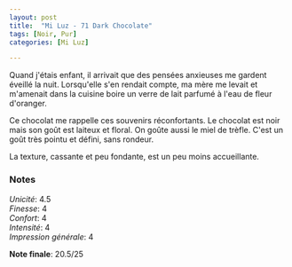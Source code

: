 ```yaml
---
layout: post
title:  "Mi Luz - 71 Dark Chocolate"
tags: [Noir, Pur] 
categories: [Mi Luz]

---
```


Quand j'étais enfant, il arrivait que des pensées anxieuses me gardent éveillé la nuit. Lorsqu'elle s'en rendait compte, ma mère me levait et m'amenait dans la cuisine boire un verre de lait parfumé à l'eau de fleur d'oranger.

Ce chocolat me rappelle ces souvenirs réconfortants. Le chocolat est noir mais son goût est laiteux et floral. On  goûte aussi le miel de trèfle. C'est un goût très pointu et défini, sans rondeur.

La texture, cassante et peu fondante, est un peu moins accueillante.    


### Notes

_Unicité_: 4.5  
_Finesse_: 4  
_Confort_: 4  
_Intensité_: 4  
_Impression générale_: 4

**Note finale**: 20.5/25